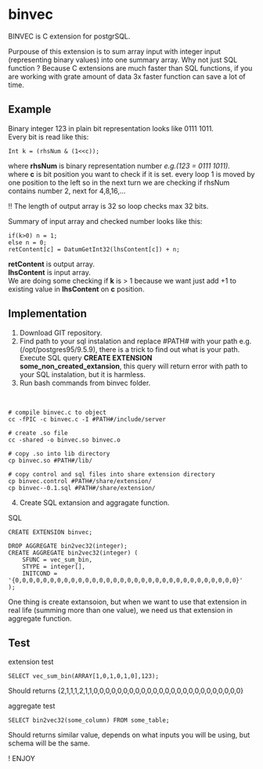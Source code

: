 # binvec

BINVEC is C extension for postgrSQL.

Purpouse of this extension is to sum array input with integer input (representing binary values) into one summary array.
Why not just SQL function ? Because C extensions are much faster than SQL functions, if you are working with grate amount of data 3x faster function can save a lot of time.

## Example

Binary integer 123 in plain bit representation looks like 0111 1011.  
Every bit is read like this:

    Int k = (rhsNum & (1<<c));
    
where **rhsNum** is binary representation number *e.g.(123 = 0111 1011)*.  
where **c** is bit position you want to check if it is set. every loop 1 is moved by one position to the left so in the next turn we are checking if rhsNum contains number 2, next for 4,8,16,...

!! The length of output array is 32 so loop checks max 32 bits.

Summary of input array and checked number looks like this:

    if(k>0) n = 1;
    else n = 0;
    retContent[c] = DatumGetInt32(lhsContent[c]) + n; 
    
**retContent** is output array.  
**lhsContent** is input array.  
We are doing some checking if **k** is > 1 because we want just add +1 to existing value in **lhsContent** on **c** position.

## Implementation

1. Download GIT repository.
2. Find path to your sql instalation and replace #PATH# with your path e.g.(/opt/postgres95/9.5.9), there is a trick to find out what is your path. Execute SQL query **CREATE EXTENSION some_non_created_extansion**, this query will return error with path to your SQL instalation, but it is harmless.
3. Run bash commands from binvec folder.

  &nbsp;

    # compile binvec.c to object
    cc -fPIC -c binvec.c -I #PATH#/include/server
    
    # create .so file
    cc -shared -o binvec.so binvec.o
    
    # copy .so into lib directory
    cp binvec.so #PATH#/lib/
    
    # copy control and sql files into share extension directory
    cp binvec.control #PATH#/share/extension/
    cp binvec--0.1.sql #PATH#/share/extension/
    
4. Create SQL extansion and aggragate function.

SQL

    CREATE EXTENSION binvec;

    DROP AGGREGATE bin2vec32(integer);
    CREATE AGGREGATE bin2vec32(integer) (
        SFUNC = vec_sum_bin,
        STYPE = integer[],
        INITCOND = '{0,0,0,0,0,0,0,0,0,0,0,0,0,0,0,0,0,0,0,0,0,0,0,0,0,0,0,0,0,0,0,0}'
    );
    
One thing is create extansoion, but when we want to use that extension in real life (summing more than one value), we need us that extension in aggregate function.
    
## Test

extension test

    SELECT vec_sum_bin(ARRAY[1,0,1,0,1,0],123);

Should returns {2,1,1,1,2,1,1,0,0,0,0,0,0,0,0,0,0,0,0,0,0,0,0,0,0,0,0,0,0,0,0,0}

aggregate test

    SELECT bin2vec32(some_column) FROM some_table;
    
Should returns similar value, depends on what inputs you will be using, but schema will be the same.

! ENJOY
